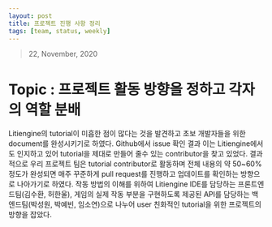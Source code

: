 ```yaml
---
layout: post
title: 프로젝트 진행 사항 정리
tags: [team, status, weekly]
---
```


> 22, November, 2020

# Topic : 프로젝트 활동 방향을 정하고 각자의 역할 분배

Litiengine의 tutorial이 미흡한 점이 많다는 것을 발견하고 초보 개발자들을 위한 document를 완성시키기로 하였다. Github에서 issue 확인 결과 이는 Litiengine에서도 인지하고 있어 tutorial을 제대로 만들어 줄수 있는 contributor을 찾고 있었다. 결과적으로 우리 프로젝트 팀은 tutorial contributor로 활동하며 전체 내용의 약 50~60% 정도가 완성되면 매주 꾸준하게 pull request를 진행하고 업데이트를 확인하는 방향으로 나아가기로 하였다. 작동 방법의 이해를 위하여 Litiengine IDE를 담당하는 프론트엔드팀(김수환, 허한울), 게임의 실제 작동 부분을 구현하도록 제공된 API를 담당하는 백엔드팀(박성원, 박예빈, 임소연)으로 나누어 user 친화적인 tutorial을 위한 프로젝트의 방향을 잡았다. 
